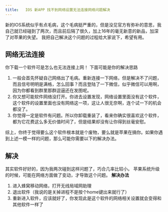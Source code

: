 ```yaml
---
title:   IOS 新APP 找不到网络设置无法连接网络问题解决
---
```


新的IOS系统似乎有点毛病，这个毛病挺严重的，但是没见官方有弥补的意思，我自己就已经碰到了两次，而且前后隔了很久，加上16年的毫无新意的新品，加深了对苹果的失望。
我把自己解决这个问题的过程给大家说下，希望有用。
<!--more-->

## 网络无法连接
你下载一个软件可是怎么也无法连接上网！
下面可能是你的解决思路
1. 一般会首先怀疑自己网络出了毛病。重新连接一下网络，但是解决不了问题，而且信号明明是满格，怎么回事？而且登陆了一下微信，似乎微信可以用啊，因为你都看到群里那群逗逼还在发图呢。
2. 你又想可能软件网络没打开。你进去设置发现，网络设置里面没有这个软件，这个软件的设置里面也没有网络这一项，这让人很无奈啊，连个试一下的机会都没了。
3. 你觉得一定是软件有问题。所以你卸载重装了，看来你确实很喜欢这个软件，都为它花费这么多无价值时间了，但是结果却没有让你得到丝毫安慰。

综上，你终于觉得要么这个软件根本就是个废物，要么就是苹果在搞你。如果你遇到上述一模一样的问题，那么可能你需要以下的解决办法。

## 解决
其实软件好好的，因为我两次碰到这样问题了，巧合几率比较小。
苹果系统升级的时候，可能在网络方面做了变动，才导致这个问题。
**解决办法**
1. 进入蜂窝移动网络，打开无线局域网助理
2. 退出软件（我说的是关掉进程不是按个home键出来就行了）
3. 重新进入软件，应该就好了，你发现此是这个软件的网络相关设置就会变得和其他软件一样了

